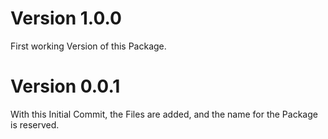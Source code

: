 # Version 1.0.0

First working Version of this Package.


# Version 0.0.1

With this Initial Commit, the Files are added, and the
name for the Package is reserved.